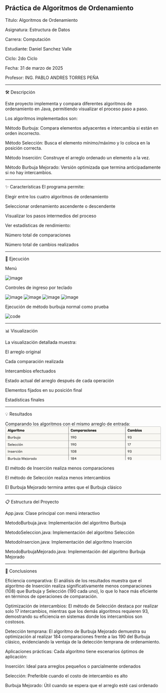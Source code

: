 Práctica de Algoritmos de Ordenamiento
--------------------------------------------------------------------------------------------------------------------------------------------------
Título: Algoritmos de Ordenamiento

Asignatura: Estructura de Datos

Carrera: Computación

Estudiante: Daniel Sanchez Valle

Ciclo: 2do Ciclo

Fecha: 31 de marzo de 2025

Profesor: ING. PABLO ANDRES TORRES PEÑA

--------------------------------------------------------------------------------------------------------------------------------------------------

🛠️ Descripción

Este proyecto implementa y compara diferentes algoritmos de ordenamiento en Java, permitiendo visualizar el proceso paso a paso.

Los algoritmos implementados son:

Método Burbuja: Compara elementos adyacentes e intercambia si están en orden incorrecto.

Método Selección: Busca el elemento mínimo/máximo y lo coloca en la posición correcta.

Método Inserción: Construye el arreglo ordenado un elemento a la vez.

Método Burbuja Mejorado: Versión optimizada que termina anticipadamente si no hay intercambios.

--------------------------------------------------------------------------------------------------------------------------------------------------

✨ Características
El programa permite:

Elegir entre los cuatro algoritmos de ordenamiento

Seleccionar ordenamiento ascendente o descendente

Visualizar los pasos intermedios del proceso 

Ver estadísticas de rendimiento:

Número total de comparaciones

Número total de cambios realizados


--------------------------------------------------------------------------------------------------------------------------------------------------


🚀 Ejecución

Menú 

![image](https://github.com/user-attachments/assets/e575c135-2435-47b4-bb5f-72bb2903ba80)


Controles de ingreso por teclado

![image](https://github.com/user-attachments/assets/aa05a3fb-4645-47ff-be0b-48b4d0eb2f32)
![image](https://github.com/user-attachments/assets/3b6bcc00-66f2-4627-852f-83fc222a7caf)
![image](https://github.com/user-attachments/assets/c4128594-9caf-4d1c-a574-867a99583d9a)
![image](https://github.com/user-attachments/assets/b64154f3-b1fc-4fa6-8b01-9d1e9c422049)


Ejecución de método burbuja normal como prueba

![code](https://github.com/user-attachments/assets/8a0d19fe-258a-4814-916b-bd1988b1386d)

--------------------------------------------------------------------------------------------------------------------------------------------------

📊 Visualización

La visualización detallada muestra:

El arreglo original

Cada comparación realizada

Intercambios efectuados

Estado actual del arreglo después de cada operación

Elementos fijados en su posición final

Estadísticas finales

--------------------------------------------------------------------------------------------------------------------------------------------------

💡 Resultados

Comparando los algoritmos con el mismo arreglo de entrada:
![alt text](image.png)

El método de Inserción realiza menos comparaciones

El método de Selección realiza menos intercambios

El Burbuja Mejorado termina antes que el Burbuja clásico

--------------------------------------------------------------------------------------------------------------------------------------------------

📋 Estructura del Proyecto

App.java: Clase principal con menú interactivo

MetodoBurbuja.java: Implementación del algoritmo Burbuja

MetodoSeleccion.java: Implementación del algoritmo Selección

MetodoInsercion.java: Implementación del algoritmo Inserción

MetodoBurbujaMejorado.java: Implementación del algoritmo Burbuja Mejorado

--------------------------------------------------------------------------------------------------------------------------------------------------

📝 Conclusiones

Eficiencia comparativa: El análisis de los resultados muestra que el algoritmo de Inserción realiza significativamente menos comparaciones (108) que Burbuja y Selección (190 cada uno), lo que lo hace más eficiente en términos de operaciones de comparación.

Optimización de intercambios: El método de Selección destaca por realizar solo 17 intercambios, mientras que los demás algoritmos requieren 93, demostrando su eficiencia en sistemas donde los intercambios son costosos.

Detección temprana: El algoritmo de Burbuja Mejorado demuestra su optimización al realizar 184 comparaciones frente a las 190 del Burbuja clásico, evidenciando la ventaja de la detección temprana de ordenamiento.

Aplicaciones prácticas: Cada algoritmo tiene escenarios óptimos de aplicación:


Inserción: Ideal para arreglos pequeños o parcialmente ordenados

Selección: Preferible cuando el costo de intercambio es alto

Burbuja Mejorado: Útil cuando se espera que el arreglo esté casi ordenado
